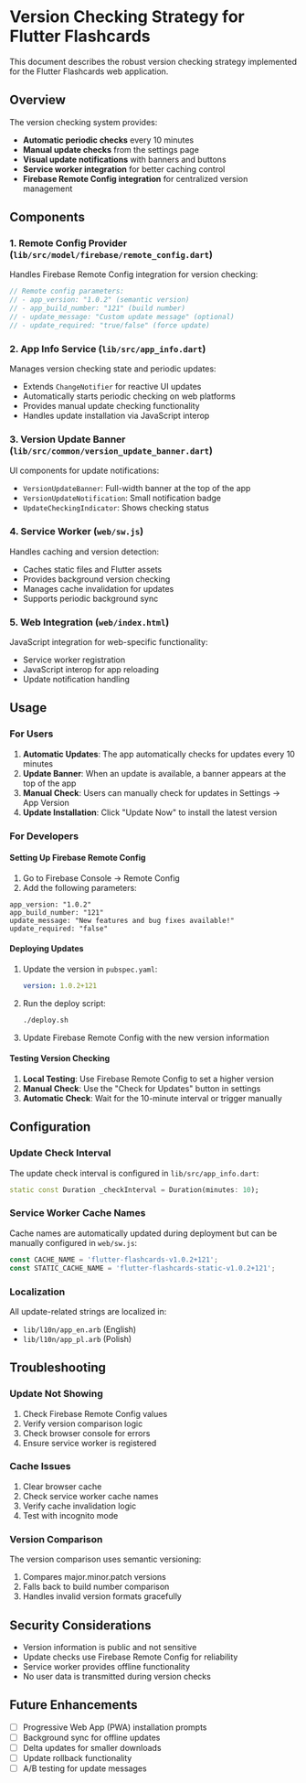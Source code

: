 # Version Checking Strategy for Flutter Flashcards

This document describes the robust version checking strategy implemented for the Flutter Flashcards web application.

## Overview

The version checking system provides:
- **Automatic periodic checks** every 10 minutes
- **Manual update checks** from the settings page
- **Visual update notifications** with banners and buttons
- **Service worker integration** for better caching control
- **Firebase Remote Config integration** for centralized version management

## Components

### 1. Remote Config Provider (`lib/src/model/firebase/remote_config.dart`)

Handles Firebase Remote Config integration for version checking:

```dart
// Remote config parameters:
// - app_version: "1.0.2" (semantic version)
// - app_build_number: "121" (build number)
// - update_message: "Custom update message" (optional)
// - update_required: "true/false" (force update)
```

### 2. App Info Service (`lib/src/app_info.dart`)

Manages version checking state and periodic updates:

- Extends `ChangeNotifier` for reactive UI updates
- Automatically starts periodic checking on web platforms
- Provides manual update checking functionality
- Handles update installation via JavaScript interop

### 3. Version Update Banner (`lib/src/common/version_update_banner.dart`)

UI components for update notifications:

- `VersionUpdateBanner`: Full-width banner at the top of the app
- `VersionUpdateNotification`: Small notification badge
- `UpdateCheckingIndicator`: Shows checking status

### 4. Service Worker (`web/sw.js`)

Handles caching and version detection:

- Caches static files and Flutter assets
- Provides background version checking
- Manages cache invalidation for updates
- Supports periodic background sync

### 5. Web Integration (`web/index.html`)

JavaScript integration for web-specific functionality:

- Service worker registration
- JavaScript interop for app reloading
- Update notification handling

## Usage

### For Users

1. **Automatic Updates**: The app automatically checks for updates every 10 minutes
2. **Update Banner**: When an update is available, a banner appears at the top of the app
3. **Manual Check**: Users can manually check for updates in Settings → App Version
4. **Update Installation**: Click "Update Now" to install the latest version

### For Developers

#### Setting Up Firebase Remote Config

1. Go to Firebase Console → Remote Config
2. Add the following parameters:

```
app_version: "1.0.2"
app_build_number: "121"
update_message: "New features and bug fixes available!"
update_required: "false"
```

#### Deploying Updates

1. Update the version in `pubspec.yaml`:
   ```yaml
   version: 1.0.2+121
   ```

2. Run the deploy script:
   ```bash
   ./deploy.sh
   ```

3. Update Firebase Remote Config with the new version information

#### Testing Version Checking

1. **Local Testing**: Use Firebase Remote Config to set a higher version
2. **Manual Check**: Use the "Check for Updates" button in settings
3. **Automatic Check**: Wait for the 10-minute interval or trigger manually

## Configuration

### Update Check Interval

The update check interval is configured in `lib/src/app_info.dart`:

```dart
static const Duration _checkInterval = Duration(minutes: 10);
```

### Service Worker Cache Names

Cache names are automatically updated during deployment but can be manually configured in `web/sw.js`:

```javascript
const CACHE_NAME = 'flutter-flashcards-v1.0.2+121';
const STATIC_CACHE_NAME = 'flutter-flashcards-static-v1.0.2+121';
```

### Localization

All update-related strings are localized in:
- `lib/l10n/app_en.arb` (English)
- `lib/l10n/app_pl.arb` (Polish)

## Troubleshooting

### Update Not Showing

1. Check Firebase Remote Config values
2. Verify version comparison logic
3. Check browser console for errors
4. Ensure service worker is registered

### Cache Issues

1. Clear browser cache
2. Check service worker cache names
3. Verify cache invalidation logic
4. Test with incognito mode

### Version Comparison

The version comparison uses semantic versioning:
1. Compares major.minor.patch versions
2. Falls back to build number comparison
3. Handles invalid version formats gracefully

## Security Considerations

- Version information is public and not sensitive
- Update checks use Firebase Remote Config for reliability
- Service worker provides offline functionality
- No user data is transmitted during version checks

## Future Enhancements

- [ ] Progressive Web App (PWA) installation prompts
- [ ] Background sync for offline updates
- [ ] Delta updates for smaller downloads
- [ ] Update rollback functionality
- [ ] A/B testing for update messages 